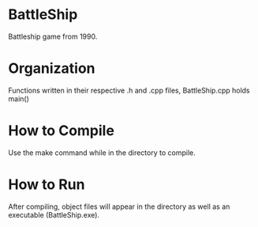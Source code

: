 # BattleShip
Battleship game from 1990.
# Organization
Functions written in their respective .h and .cpp files, BattleShip.cpp holds main()
# How to Compile
Use the make command while in the directory to compile.
# How to Run
After compiling, object files will appear in the directory as well as an executable (BattleShip.exe).
